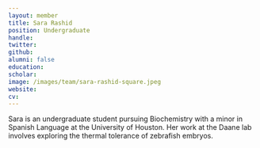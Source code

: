 ```yaml
---
layout: member
title: Sara Rashid
position: Undergraduate
handle:
twitter:
github:
alumni: false
education:
scholar:
image: /images/team/sara-rashid-square.jpeg
website:
cv:
---
```


Sara is an undergraduate student pursuing Biochemistry with a minor in Spanish Language at the University of Houston. Her work at the Daane lab involves exploring the thermal tolerance of zebrafish embryos.
